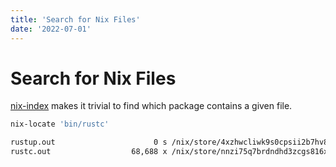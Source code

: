```yaml
---
title: 'Search for Nix Files'
date: '2022-07-01'
---
```


# Search for Nix Files

[nix-index](https://github.com/bennofs/nix-index) makes it trivial to find which package contains a given file.

```bash
nix-locate 'bin/rustc'

rustup.out                      0 s /nix/store/4xzhwcliwk9s0cpsii2b7hv8hrbqlggq-rustup-1.24.3/bin/rustc
rustc.out                  68,688 x /nix/store/nnzi75q7brdndhd3zcgs816xa0zz011p-rustc-1.60.0/bin/rust
```
